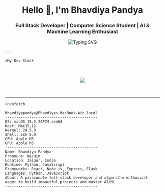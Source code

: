 <h1 align="center">Hello <span>👋</span>, I'm Bhavdiya Pandya</h1>
<h3 align="center">Full Stack Developer | Computer Science Student | AI & Machine Learning Enthusiast</h3>

<p align="center">
  <img src="https://readme-typing-svg.herokuapp.com?font=Fira+Code&duration=2500&pause=1000&color=00F7FF&center=true&vCenter=true&width=435&lines=Full+Stack+Developer;AI+%26+Machine+Learning+Enthusiast;Computer+Science+Student;Aspiring+Google+Engineer" alt="Typing SVG" />
</p>
---

```
>My Dev Stack
```

<p align="center" style="font-size: 48px;">
  <img src="https://skillicons.dev/icons?i=js,ts,react,next,express,mongodb,python,html,css,tailwind,git,figma" />
</p>

---

```bash
>neofetch
```
```text
bhavdiyapandya@Bhavdiyas-MacBook-Air.local
------------------------------------------
OS: macOS 15.5 24F74 arm64  
Host: Mac15,12  
Kernel: 24.5.0  
Shell: zsh 5.9  
CPU: Apple M3  
GPU: Apple M3  
------------------------------------------
Name: Bhavdiya Pandya  
Pronouns: He/Him  
Location: Jaipur, India  
Runtime: Python, JavaScript  
Frameworks: React, Node.js, Express, Flask
Languages: Python, JavaScript 
About: A passionate full-stack developer and algorithm enthusiast eager to build impactful projects and master AI/ML.  
------------------------------------------
```
                                                         

